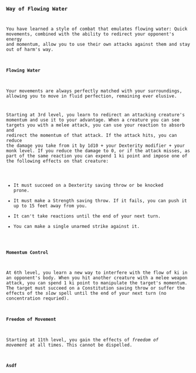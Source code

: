 <code><pre style="white-space: pre-wrap;"><style>
  .phb{ background : white;}
  .phb img{ display : none;}
  .phb hr+blockquote{background : white;}
</style>

<!--
Homebrewery links
- Share: http://homebrewery.naturalcrit.com/share/SkQUOB4s0G
- Edit: http://homebrewery.naturalcrit.com/edit/B14LOrViCf
-->

### Way of Flowing Water

You have learned a style of combat that emulates flowing water:  Quick movements, combined with the ability to redirect your opponent's energy and momentum, allow you to use their own attacks against them and stay out of harm's way.

#### Flowing Water

Your movements are always perfectly matched with your surroundings, allowing you to move in fluid perfection, remaining ever elusive.

Starting at 3rd level, you learn to redirect an attacking creature's momentum and use it to your advantage.  When a creature you can see targets you with a melee attack, you can use your reaction to absorb and redirect the momentum of that attack.  If the attack hits, you can reduce the damage you take from it by 1d10 + your Dexterity modifier + your monk level.  If you reduce the damage to 0, or if the attack misses, as part of the same reaction you can expend 1 ki point and impose one of the following effects on that creature:

- It must succeed on a Dexterity saving throw or be knocked prone.
- It must make a Strength saving throw. If it fails, you can push it up to 15 feet away from you.
- It can't take reactions until the end of your next turn.
- You can make a single unarmed strike against it.


#### Momentum Control

At 6th level, you learn a new way to interfere with the flow of ki in an opponent's body.  When you hit another creature with a melee weapon attack, you can spend 1 ki point to manipulate the target's momentum. The target must succeed on a Constitution saving throw or suffer the effects of the *slow* spell until the end of your next turn (no concentration requried).

#### Freedom of Movement

Starting at 11th level, you gain the effects of *freedom of movement* at all times.  This cannot be dispelled.

#### Asdf


